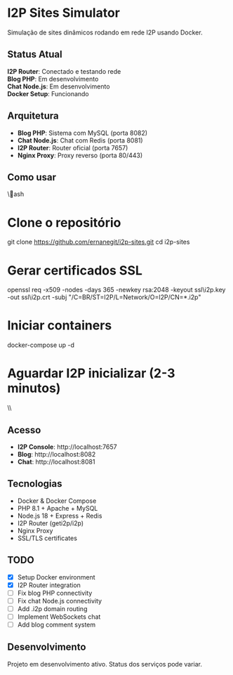 ﻿#  I2P Sites Simulator

Simulação de sites dinâmicos rodando em rede I2P usando Docker.

##  Status Atual

 **I2P Router**: Conectado e testando rede  
 **Blog PHP**: Em desenvolvimento  
 **Chat Node.js**: Em desenvolvimento  
 **Docker Setup**: Funcionando  

##  Arquitetura

- **Blog PHP**: Sistema com MySQL (porta 8082)
- **Chat Node.js**: Chat com Redis (porta 8081)  
- **I2P Router**: Router oficial (porta 7657)
- **Nginx Proxy**: Proxy reverso (porta 80/443)

##  Como usar

\\\ash
# Clone o repositório
git clone https://github.com/ernanegit/i2p-sites.git
cd i2p-sites

# Gerar certificados SSL
openssl req -x509 -nodes -days 365 -newkey rsa:2048 -keyout ssl\i2p.key -out ssl\i2p.crt -subj "/C=BR/ST=I2P/L=Network/O=I2P/CN=*.i2p"

# Iniciar containers
docker-compose up -d

# Aguardar I2P inicializar (2-3 minutos)
\\\

##  Acesso

- **I2P Console**: http://localhost:7657
- **Blog**: http://localhost:8082  
- **Chat**: http://localhost:8081

##  Tecnologias

- Docker & Docker Compose
- PHP 8.1 + Apache + MySQL
- Node.js 18 + Express + Redis
- I2P Router (geti2p/i2p)
- Nginx Proxy
- SSL/TLS certificates

##  TODO

- [x] Setup Docker environment
- [x] I2P Router integration
- [ ] Fix blog PHP connectivity
- [ ] Fix chat Node.js connectivity
- [ ] Add .i2p domain routing
- [ ] Implement WebSockets chat
- [ ] Add blog comment system

##  Desenvolvimento

Projeto em desenvolvimento ativo. Status dos serviços pode variar.

